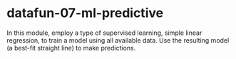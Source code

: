 # datafun-07-ml-predictive
In this module, employ a type of supervised learning, simple linear regression, to train a model using all available data. Use the resulting model (a best-fit straight line) to make predictions.
